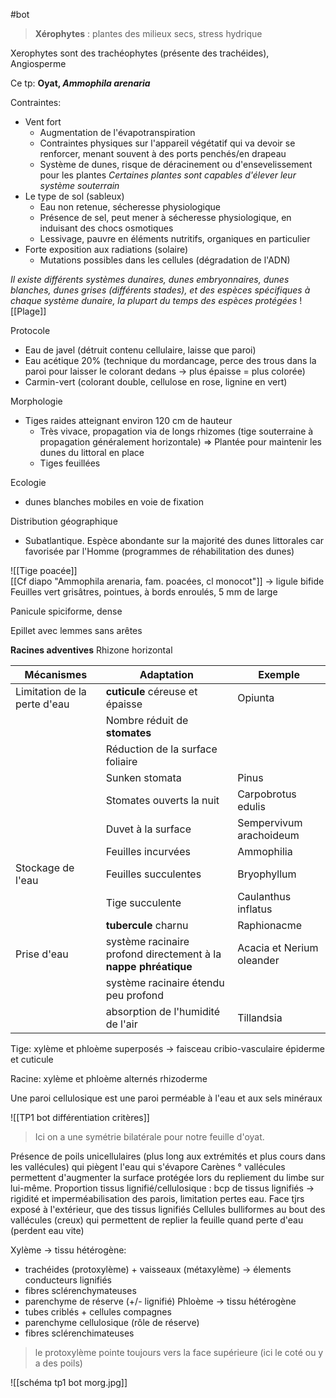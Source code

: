 #bot 

> **Xérophytes** : plantes des milieux secs, stress hydrique

Xerophytes sont des trachéophytes (présente des trachéides), Angiosperme

Ce tp: **Oyat, *Ammophila arenaria***

Contraintes:
- Vent fort
	- Augmentation de l'évapotranspiration
	-  Contraintes physiques sur l'appareil végétatif qui va devoir se renforcer, menant souvent à des ports penchés/en drapeau
	- Système de dunes, risque de déracinement ou d'ensevelissement pour les plantes
		*Certaines plantes sont capables d'élever leur système souterrain*
- Le type de sol (sableux)
	- Eau non retenue, sécheresse physiologique
	- Présence de sel, peut mener à sécheresse physiologique, en induisant des chocs osmotiques
	- Lessivage, pauvre en éléments nutritifs, organiques en particulier
- Forte exposition aux radiations (solaire)
	- Mutations possibles dans les cellules (dégradation de l'ADN)

*Il existe différents systèmes dunaires, dunes embryonnaires, dunes blanches, dunes grises (différents stades), et des espèces spécifiques à chaque système dunaire, la plupart du temps des espèces protégées*
![[Plage]]


Protocole
- Eau de javel (détruit contenu cellulaire, laisse que paroi)
- Eau acétique 20% (technique du mordancage, perce des trous dans la paroi pour laisser le colorant dedans -> plus épaisse  = plus colorée)
- Carmin-vert (colorant double, cellulose en rose, lignine en vert)

Morphologie
- Tiges raides atteignant environ 120 cm de hauteur
	- Très vivace, propagation via de longs rhizomes (tige souterraine à propagation généralement horizontale) => Plantée pour maintenir les dunes du littoral en place
	- Tiges feuillées 

Ecologie
- dunes blanches mobiles en voie de fixation

Distribution géographique
- Subatlantique. Espèce abondante sur la majorité des dunes littorales car favorisée par l'Homme (programmes de réhabilitation des dunes)

![[Tige poacée]]
<br>
[[Cf diapo "Ammophila arenaria, fam. poacées, cl monocot"]]
-> ligule bifide
Feuilles vert grisâtres, pointues, à bords enroulés, 5 mm de large

Panicule spiciforme, dense

Epillet avec lemmes sans arêtes

**Racines adventives**
Rhizone horizontal


| Mécanismes                   | Adaptation                                                      | Exemple                   |
| ---------------------------- | --------------------------------------------------------------- | ------------------------- |
| Limitation de la perte d'eau | **cuticule** céreuse et épaisse                                 | Opiunta                   |
|                              | Nombre réduit de **stomates**                                   |                           |
|                              | Réduction de la surface foliaire                                |                           |
|                              | Sunken stomata                                                  | Pinus                     |
|                              | Stomates ouverts la nuit                                        | Carpobrotus edulis        |
|                              | Duvet à la surface                                              | Sempervivum arachoideum   |
|                              | Feuilles incurvées                                              | Ammophilia                |
| Stockage de l'eau            | Feuilles succulentes                                            | Bryophyllum               |
|                              | Tige succulente                                                 | Caulanthus inflatus       |
|                              | **tubercule** charnu                                            | Raphionacme               |
| Prise d'eau                  | système racinaire profond directement à la **nappe phréatique** | Acacia et Nerium oleander |
|                              | système racinaire étendu peu profond                            |                         |
|                              |  absorption de l'humidité de l'air                              | Tillandsia                                 |                           |




Tige: xylème et phloème superposés -> faisceau cribio-vasculaire
épiderme et cuticule

Racine: xylème et phloème alternés
rhizoderme

Une paroi cellulosique est une paroi perméable à l'eau et aux sels minéraux

![[TP1 bot différentiation critères]]
> Ici on a une symétrie bilatérale pour notre feuille d'oyat.

Présence de poils unicellulaires (plus long aux extrémités et plus cours dans les vallécules) qui piègent l'eau qui s'évapore
Carènes ° vallécules permettent d'augmenter la surface protégée lors du repliement du limbe sur lui-même.
Proportion tissus lignifié/cellulosique : bcp de tissus lignifiés -> rigidité et imperméabilisation des parois, limitation pertes eau.
Face tjrs exposé à l'extérieur, que des tissus lignifiés
Cellules bulliformes au bout des vallécules (creux) qui permettent de replier la feuille quand perte d'eau (perdent eau vite)

Xylème -> tissu hétérogène:
- trachéides (protoxylème) + vaisseaux (métaxylème) -> élements conducteurs lignifiés
- fibres sclérenchymateuses
- parenchyme de réserve (+/- lignifié)
Phloème -> tissu hétérogène
- tubes criblés + cellules compagnes
- parenchyme cellulosique (rôle de réserve)
- fibres sclérenchimateuses 

> le protoxylème pointe toujours vers la face supérieure (ici le coté ou y a des poils)


![[schéma tp1 bot morg.jpg]]